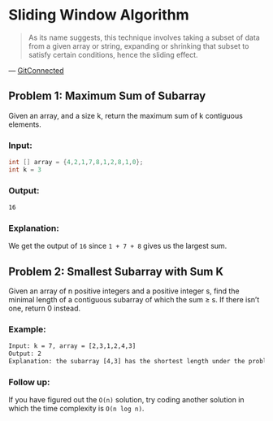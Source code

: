 # Sliding Window Algorithm

> As its name suggests, this technique involves taking a subset of
> data from a given array or string, expanding or shrinking that
> subset to satisfy certain conditions, hence the sliding effect.

— [GitConnected](https://levelup.gitconnected.com/understanding-the-sliding-window-technique-in-algorithms-c6c3bf8226da#:~:text=What%20is%20the%20sliding%20window,conditions%2C%20hence%20the%20sliding%20effect.)

## Problem 1: Maximum Sum of Subarray

Given an array, and a size k, return the maximum sum of k contiguous elements.

### Input:

```c++
int [] array = {4,2,1,7,8,1,2,8,1,0};
int k = 3
```

### Output:

```txt
16
```

### Explanation:

We get the output of `16` since `1 + 7 + 8` gives us the largest sum.

## Problem 2: Smallest Subarray with Sum K

Given an array of n positive integers and a positive integer s, find the minimal length of a contiguous subarray of which the sum ≥ s. If there isn’t one, return 0 instead.

### Example:

```txt
Input: k = 7, array = [2,3,1,2,4,3]
Output: 2
Explanation: the subarray [4,3] has the shortest length under the problem constraint.
```

### Follow up:

If you have figured out the `O(n)` solution, try coding another solution in which the time complexity is `O(n log n)`.

